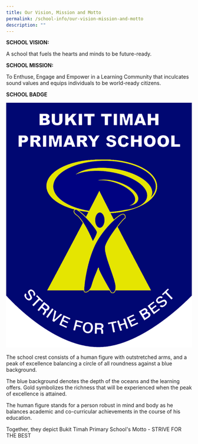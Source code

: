 ```yaml
---
title: Our Vision, Mission and Motto
permalink: /school-info/our-vision-mission-and-motto
description: ""
---
```

**SCHOOL VISION:**

A school that fuels the hearts and minds to be future-ready.

**SCHOOL MISSION:**

To Enthuse, Engage and Empower in a Learning Community that inculcates sound values and equips individuals to be world-ready citizens.

**SCHOOL BADGE**

![](/images/BTPS_Logo.jpeg)

The school crest consists of a human figure with outstretched arms, and a peak of excellence balancing a circle of all roundness against a blue background.

The blue background denotes the depth of the oceans and the learning offers. Gold symbolizes the richness that will be experienced when the peak of excellence is attained.

The human figure stands for a person robust in mind and body as he balances academic and co-curricular achievements in the course of his education.

Together, they depict Bukit Timah Primary School's Motto - STRIVE FOR THE BEST